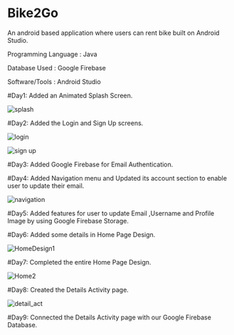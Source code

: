 # Bike2Go
An android based application where users can rent bike built on Android Studio.

Programming Language : Java

Database Used : Google Firebase 

Software/Tools : Android Studio

#Day1: Added an Animated Splash Screen.

![splash](https://user-images.githubusercontent.com/92950796/236668086-7c2ecb27-9dea-42f4-bdd0-09d2bfa2388d.jpg)

#Day2: Added the Login and Sign Up screens.

![login](https://user-images.githubusercontent.com/92950796/236668107-f35bcdc9-3f8e-4b58-9d32-26a01987583f.jpg)

![sign up](https://user-images.githubusercontent.com/92950796/236668117-8825c140-972d-437b-9c8c-334067677f4b.jpg)

#Day3: Added Google Firebase for Email Authentication.

#Day4: Added Navigation menu and Updated its account section to enable user to update their email.

![navigation](https://user-images.githubusercontent.com/92950796/236835128-8e701670-815f-4cef-9df0-108868e12438.jpg)

#Day5: Added features for user to update Email ,Username and Profile Image by using Google Firebase Storage. 

#Day6: Added some details in Home Page Design.

![HomeDesign1](https://github.com/imvish21/Bike2Go/assets/92950796/d834943e-14e7-4d4a-92c1-338ea70179f1)

#Day7: Completed the entire Home Page Design.

![Home2](https://github.com/imvish21/Bike2Go/assets/92950796/60f110b8-26d2-4363-8970-c4e78164bb86)

#Day8: Created the Details Activity page.

![detail_act](https://github.com/imvish21/Bike2Go/assets/92950796/9f236fb6-901e-4ba0-9638-a7856f958731)

#Day9: Connected the Details Activity page with our Google Firebase Database.




